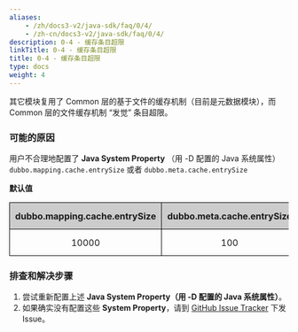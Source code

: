 ```yaml
---
aliases:
    - /zh/docs3-v2/java-sdk/faq/0/4/
    - /zh-cn/docs3-v2/java-sdk/faq/0/4/
description: 0-4 - 缓存条目超限
linkTitle: 0-4 - 缓存条目超限
title: 0-4 - 缓存条目超限
type: docs
weight: 4
---
```






其它模块复用了 Common 层的基于文件的缓存机制（目前是元数据模块），而 Common 层的文件缓存机制 “发觉” 条目超限。


### 可能的原因
用户不合理地配置了 **Java System Property** （用 -D 配置的 Java 系统属性） `dubbo.mapping.cache.entrySize` 或者 `dubbo.meta.cache.entrySize`

**默认值**

<style>
    .sheet-border, .sheet-border tr, .sheet-border tr td {
        border-width: 1px;
        border-color: black;
        text-align: center;
    }

    .sheet-border tr td {
        height: 48px;
        width: 83px;
        border-style: solid;
        padding: 0.6rem 0.6rem;
    }

    .sheet-header td {
        font-weight: bold;
        background: #cccccc;
    }
</style>

<table class="sheet-border">
    <tr class="sheet-header">
        <td>dubbo.mapping.cache.entrySize</td>
        <td>dubbo.meta.cache.entrySize</td>
    </tr>
    <tr>
        <td>10000</td>
        <td>100</td>
    </tr>
</table>

### 排查和解决步骤
1. 尝试重新配置上述 **Java System Property（用 -D 配置的 Java 系统属性）**。
2. 如果确实没有配置这些 **System Property**，请到 [GitHub Issue Tracker](https://github.com/apache/dubbo/issues) 下发 Issue。